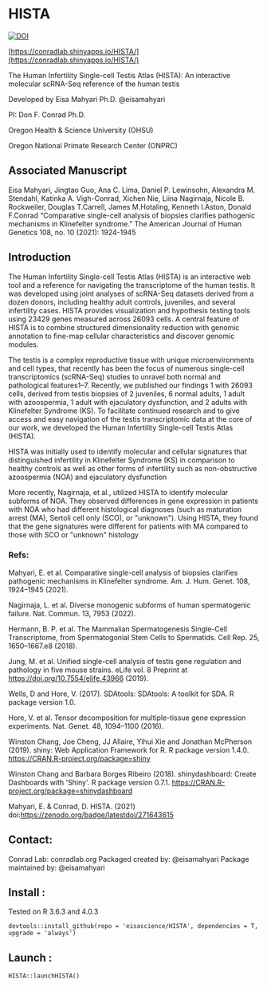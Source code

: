 # HISTA



<a href="https://zenodo.org/badge/latestdoi/271643615"><img src="https://zenodo.org/badge/271643615.svg" alt="DOI"></a>



[https://conradlab.shinyapps.io/HISTA/](https://conradlab.shinyapps.io/HISTA/)

The Human Infertility Single-cell Testis Atlas (HISTA): An interactive molecular scRNA-Seq reference of the human testis

Developed by Eisa Mahyari Ph.D. @eisamahyari

PI: Don F. Conrad Ph.D.

Oregon Health & Science University (OHSU)

Oregon National Primate Research Center (ONPRC) 

## Associated Manuscript

Eisa Mahyari, Jingtao Guo, Ana C. Lima, Daniel P. Lewinsohn, Alexandra M. Stendahl, Katinka A. Vigh-Conrad, Xichen Nie, Liina Nagirnaja, Nicole B. Rockweiler, Douglas T.Carrell, James M.Hotaling, Kenneth I.Aston, Donald F.Conrad “Comparative single-cell analysis of biopsies clarifies pathogenic mechanisms in Klinefelter syndrome.” The American Journal of Human Genetics 108, no. 10 (2021): 1924-1945

## Introduction

The Human Infertility Single-cell Testis Atlas (HISTA) is an interactive web tool and a reference for navigating the transcriptome of the human testis. It was developed using joint analyses of scRNA-Seq datasets derived from a dozen donors, including healthy adult controls, juveniles, and several infertility cases. HISTA provides visualization and hypothesis testing tools using 23429 genes measured across 26093 cells. A central feature of HISTA is to combine structured dimensionality reduction with genomic annotation to fine-map cellular characteristics and discover genomic modules. 

The testis is a complex reproductive tissue with unique microenvironments and cell types, that recently has been the focus of numerous single-cell transcriptomics (scRNA-Seq) studies to unravel both normal and pathological features1–7. Recently, we published our findings 1 with 26093 cells, derived from testis biopsies of 2 juveniles, 6 normal adults, 1 adult with azoospermia, 1 adult with ejaculatory dysfunction, and 2 adults with Klinefelter Syndrome (KS). To facilitate continued research and to give access and easy navigation of the testis transcriptomic data at the core of our work, we developed the Human Infertility Single-cell Testis Atlas (HISTA). 

HISTA was initially used to identify molecular and cellular signatures that distinguished infertility in Klinefelter Syndrome (KS) in comparison to healthy controls as well as other forms of infertility such as non-obstructive azoospermia (NOA) and ejaculatory dysfunction


More recently, Nagirnaja, et al., utilized HISTA to identify molecular subforms of NOA. They observed differences in gene expression in patients with NOA who had different histological diagnoses (such as maturation arrest (MA), Sertoli cell only (SCO), or "unknown"). Using HISTA, they found that the gene signatures were different for patients with MA compared to those with SCO or "unknown" histology


### Refs:

Mahyari, E. et al. Comparative single-cell analysis of biopsies clarifies pathogenic mechanisms in Klinefelter syndrome. Am. J. Hum. Genet. 108, 1924–1945 (2021).

Nagirnaja, L. et al. Diverse monogenic subforms of human spermatogenic failure. Nat. Commun. 13, 7953 (2022).

Hermann, B. P. et al. The Mammalian Spermatogenesis Single-Cell Transcriptome, from Spermatogonial Stem Cells to Spermatids. Cell Rep. 25, 1650–1667.e8 (2018).

Jung, M. et al. Unified single-cell analysis of testis gene regulation and pathology in five mouse strains. eLife vol. 8 Preprint at https://doi.org/10.7554/elife.43966 (2019).

Wells, D and Hore, V. (2017). SDAtools: SDAtools: A toolkit for SDA. R package version 1.0.

Hore, V. et al. Tensor decomposition for multiple-tissue gene expression experiments. Nat. Genet. 48, 1094–1100 (2016).

Winston Chang, Joe Cheng, JJ Allaire, Yihui Xie and Jonathan McPherson (2019). shiny: Web Application Framework for R. R package version 1.4.0. https://CRAN.R-project.org/package=shiny
  
Winston Chang and Barbara Borges Ribeiro (2018). shinydashboard: Create Dashboards with 'Shiny'. R package version 0.7.1. https://CRAN.R-project.org/package=shinydashboard
  
Mahyari, E. & Conrad, D. HISTA. (2021) doi:https://zenodo.org/badge/latestdoi/271643615

## Contact: 

Conrad Lab: conradlab.org
Packaged created by: @eisamahyari
Package maintained by: @eisamahyari

## Install : 

Tested on R 3.6.3 and 4.0.3
    

    devtools::install_github(repo = 'eisascience/HISTA', dependencies = T, upgrade = 'always')

## Launch : 

    HISTA::launchHISTA()
  
